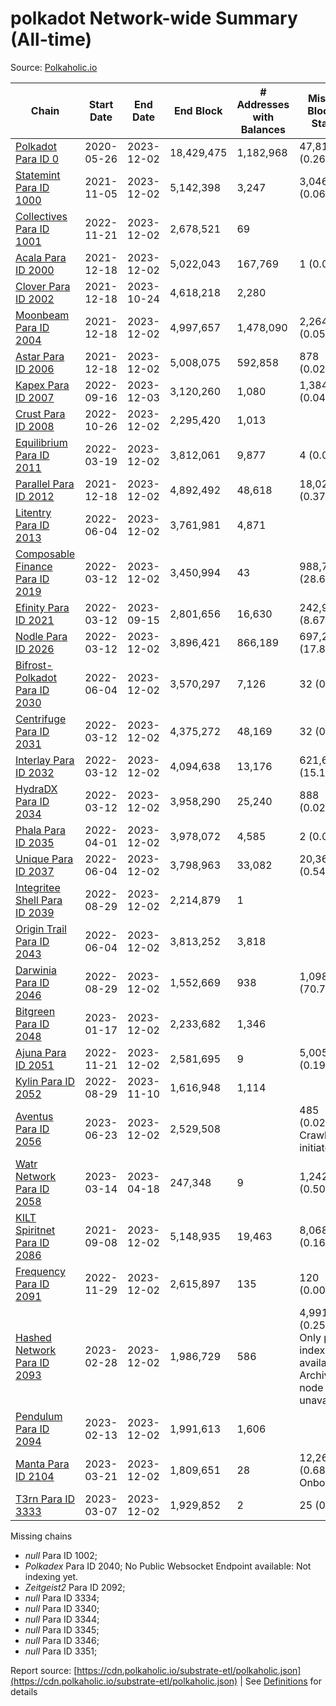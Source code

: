 # polkadot Network-wide Summary (All-time)

Source: [Polkaholic.io](https://polkaholic.io)


| Chain            | Start Date | End Date | End Block | # Addresses with Balances | Missing Blocks / Status |
| ---------------- | ---------- | ---------| --------- | ------------------------- | ----------------------- |
| [Polkadot Para ID 0](/polkadot/0-polkadot) | 2020-05-26 | 2023-12-02 | 18,429,475 |  1,182,968 | 47,810 (0.26%)  |
| [Statemint Para ID 1000](/polkadot/1000-statemint) | 2021-11-05 | 2023-12-02 | 5,142,398 |  3,247 | 3,046 (0.06%)  |
| [Collectives Para ID 1001](/polkadot/1001-collectives) | 2022-11-21 | 2023-12-02 | 2,678,521 |  69 |    |
| [Acala Para ID 2000](/polkadot/2000-acala) | 2021-12-18 | 2023-12-02 | 5,022,043 |  167,769 | 1 (0.00%)  |
| [Clover Para ID 2002](/polkadot/2002-clover) | 2021-12-18 | 2023-10-24 | 4,618,218 |  2,280 |    |
| [Moonbeam Para ID 2004](/polkadot/2004-moonbeam) | 2021-12-18 | 2023-12-02 | 4,997,657 |  1,478,090 | 2,264 (0.05%)  |
| [Astar Para ID 2006](/polkadot/2006-astar) | 2021-12-18 | 2023-12-02 | 5,008,075 |  592,858 | 878 (0.02%)  |
| [Kapex Para ID 2007](/polkadot/2007-kapex) | 2022-09-16 | 2023-12-03 | 3,120,260 |  1,080 | 1,384 (0.04%)  |
| [Crust Para ID 2008](/polkadot/2008-crust) | 2022-10-26 | 2023-12-02 | 2,295,420 |  1,013 |    |
| [Equilibrium Para ID 2011](/polkadot/2011-equilibrium) | 2022-03-19 | 2023-12-02 | 3,812,061 |  9,877 | 4 (0.00%)  |
| [Parallel Para ID 2012](/polkadot/2012-parallel) | 2021-12-18 | 2023-12-02 | 4,892,492 |  48,618 | 18,021 (0.37%)  |
| [Litentry Para ID 2013](/polkadot/2013-litentry) | 2022-06-04 | 2023-12-02 | 3,761,981 |  4,871 |    |
| [Composable Finance Para ID 2019](/polkadot/2019-composable) | 2022-03-12 | 2023-12-02 | 3,450,994 |  43 | 988,772 (28.65%)  |
| [Efinity Para ID 2021](/polkadot/2021-efinity) | 2022-03-12 | 2023-09-15 | 2,801,656 |  16,630 | 242,949 (8.67%)  |
| [Nodle Para ID 2026](/polkadot/2026-nodle) | 2022-03-12 | 2023-12-02 | 3,896,421 |  866,189 | 697,249 (17.89%)  |
| [Bifrost-Polkadot Para ID 2030](/polkadot/2030-bifrost-dot) | 2022-06-04 | 2023-12-02 | 3,570,297 |  7,126 | 32 (0.00%)  |
| [Centrifuge Para ID 2031](/polkadot/2031-centrifuge) | 2022-03-12 | 2023-12-02 | 4,375,272 |  48,169 | 32 (0.00%)  |
| [Interlay Para ID 2032](/polkadot/2032-interlay) | 2022-03-12 | 2023-12-02 | 4,094,638 |  13,176 | 621,635 (15.18%)  |
| [HydraDX Para ID 2034](/polkadot/2034-hydradx) | 2022-03-12 | 2023-12-02 | 3,958,290 |  25,240 | 888 (0.02%)  |
| [Phala Para ID 2035](/polkadot/2035-phala) | 2022-04-01 | 2023-12-02 | 3,978,072 |  4,585 | 2 (0.00%)  |
| [Unique Para ID 2037](/polkadot/2037-unique) | 2022-06-04 | 2023-12-02 | 3,798,963 |  33,082 | 20,364 (0.54%)  |
| [Integritee Shell Para ID 2039](/polkadot/2039-integritee-shell) | 2022-08-29 | 2023-12-02 | 2,214,879 |  1 |    |
| [Origin Trail Para ID 2043](/polkadot/2043-origintrail) | 2022-06-04 | 2023-12-02 | 3,813,252 |  3,818 |    |
| [Darwinia Para ID 2046](/polkadot/2046-darwinia) | 2022-08-29 | 2023-12-02 | 1,552,669 |  938 | 1,098,239 (70.73%)  |
| [Bitgreen Para ID 2048](/polkadot/2048-bitgreen) | 2023-01-17 | 2023-12-02 | 2,233,682 |  1,346 |    |
| [Ajuna Para ID 2051](/polkadot/2051-ajuna) | 2022-11-21 | 2023-12-02 | 2,581,695 |  9 | 5,005 (0.19%)  |
| [Kylin Para ID 2052](/polkadot/2052-kylin) | 2022-08-29 | 2023-11-10 | 1,616,948 |  1,114 |    |
| [Aventus Para ID 2056](/polkadot/2056-aventus) | 2023-06-23 | 2023-12-02 | 2,529,508 |   | 485 (0.02%) Crawling initiated |
| [Watr Network Para ID 2058](/polkadot/2058-watr) | 2023-03-14 | 2023-04-18 | 247,348 |  9 | 1,242 (0.50%)  |
| [KILT Spiritnet Para ID 2086](/polkadot/2086-kilt) | 2021-09-08 | 2023-12-02 | 5,148,935 |  19,463 | 8,068 (0.16%)  |
| [Frequency Para ID 2091](/polkadot/2091-frequency) | 2022-11-29 | 2023-12-02 | 2,615,897 |  135 | 120 (0.00%)  |
| [Hashed Network Para ID 2093](/polkadot/2093-hashed) | 2023-02-28 | 2023-12-02 | 1,986,729 |  586 | 4,991 (0.25%) Only partial index available: Archive node unavailable |
| [Pendulum Para ID 2094](/polkadot/2094-pendulum) | 2023-02-13 | 2023-12-02 | 1,991,613 |  1,606 |    |
| [Manta Para ID 2104](/polkadot/2104-manta) | 2023-03-21 | 2023-12-02 | 1,809,651 |  28 | 12,262 (0.68%) Onboarding |
| [T3rn Para ID 3333](/polkadot/3333-t3rn) | 2023-03-07 | 2023-12-02 | 1,929,852 |  2 | 25 (0.00%)  |

Missing chains


* *null* Para ID 1002; 
* *Polkadex* Para ID 2040; No Public Websocket Endpoint available: Not indexing yet.
* *Zeitgeist2* Para ID 2092; 
* *null* Para ID 3334; 
* *null* Para ID 3340; 
* *null* Para ID 3344; 
* *null* Para ID 3345; 
* *null* Para ID 3346; 
* *null* Para ID 3351; 

Report source: [https://cdn.polkaholic.io/substrate-etl/polkaholic.json](https://cdn.polkaholic.io/substrate-etl/polkaholic.json) | See [Definitions](/DEFINITIONS.md) for details
